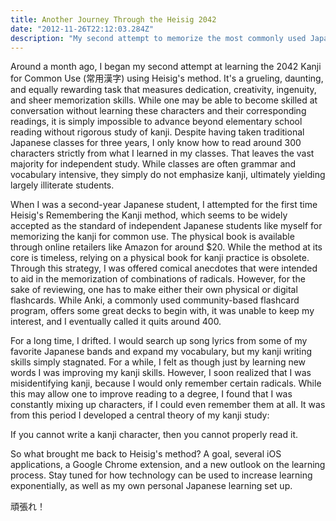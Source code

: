 ```yaml
---
title: Another Journey Through the Heisig 2042
date: "2012-11-26T22:12:03.284Z"
description: "My second attempt to memorize the most commonly used Japanese characters."
---
```


Around a month ago, I began my second attempt at learning the 2042 Kanji for Common Use (常用漢字) using Heisig's method. It's a grueling, daunting, and equally rewarding task that measures dedication, creativity, ingenuity, and sheer memorization skills. While one may be able to become skilled at conversation without learning these characters and their corresponding readings, it is simply impossible to advance beyond elementary school reading without rigorous study of kanji. Despite having taken traditional Japanese classes for three years, I only know how to read around 300 characters strictly from what I learned in my classes. That leaves the vast majority for independent study. While classes are often grammar and vocabulary intensive, they simply do not emphasize kanji, ultimately yielding largely illiterate students.

When I was a second-year Japanese student, I attempted for the first time Heisig's Remembering the Kanji method, which seems to be widely accepted as the standard of independent Japanese students like myself for memorizing the kanji for common use. The physical book is available through online retailers like Amazon for around \$20. While the method at its core is timeless, relying on a physical book for kanji practice is obsolete. Through this strategy, I was offered comical anecdotes that were intended to aid in the memorization of combinations of radicals. However, for the sake of reviewing, one has to make either their own physical or digital flashcards. While Anki, a commonly used community-based flashcard program, offers some great decks to begin with, it was unable to keep my interest, and I eventually called it quits around 400.

For a long time, I drifted. I would search up song lyrics from some of my favorite Japanese bands and expand my vocabulary, but my kanji writing skills simply stagnated. For a while, I felt as though just by learning new words I was improving my kanji skills. However, I soon realized that I was misidentifying kanji, because I would only remember certain radicals. While this may allow one to improve reading to a degree, I found that I was constantly mixing up characters, if I could even remember them at all. It was from this period I developed a central theory of my kanji study:

If you cannot write a kanji character, then you cannot properly read it.

So what brought me back to Heisig's method? A goal, several iOS applications, a Google Chrome extension, and a new outlook on the learning process. Stay tuned for how technology can be used to increase learning exponentially, as well as my own personal Japanese learning set up.

頑張れ！
